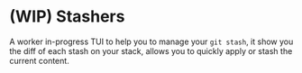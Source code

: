 # (WIP) Stashers

A worker in-progress TUI to help you to manage your `git stash`, it show you the diff of each stash on your stack, allows you to quickly apply or stash the current content.